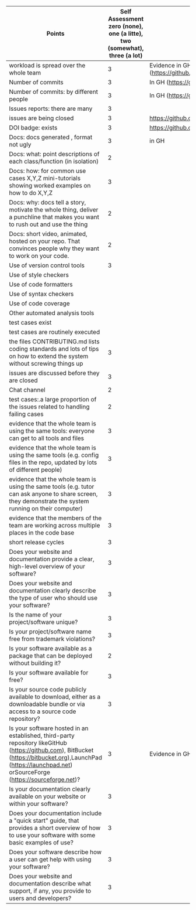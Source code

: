 | Points | Self Assessment zero (none), one (a litte), two (somewhat), three (a lot) | Links |
|--------|-----------------|-------|
| workload is spread over the whole team | 3 | Evidence in GH (https://github.com/hiralbhanu/Sentiment_Analyser/commits/main) |
| Number of commits	| 3 | In GH (https://github.com/hiralbhanu/Sentiment_Analyser/commits/main) |
| Number of commits: by different people	| 3 | In GH (https://github.com/hiralbhanu/Sentiment_Analyser/commits/main) |
| Issues reports: there are many | 3 | |
| issues are being closed | 3 | https://github.com/hiralbhanu/Sentiment_Analyser/issues |
| DOI badge: exists	| 3 | https://github.com/hiralbhanu/Sentiment_Analyser/blob/main/README.md |
| Docs: docs generated , format not ugly | 3 | in GH |
| Docs: what: point descriptions of each class/function (in isolation) | 2 | |	
| Docs: how: for common use cases X,Y,Z mini-tutorials showing worked examples on how to do X,Y,Z | 3 | |
| Docs: why: docs tell a story, motivate the whole thing, deliver a punchline that makes you want to rush out and use the thing | 2 | |
|Docs: short video, animated, hosted on your repo. That convinces people why they want to work on your code. | 2 | |
| Use of version control tools | 3 | |	
| Use of style checkers |  | |
| Use of code formatters | | |
| Use of syntax checkers | | |
| Use of code coverage | | |
| Other automated analysis tools | | |
| test cases exist | | |
| test cases are routinely executed | | | 
| the files CONTRIBUTING.md lists coding standards and lots of tips on how to extend the system without screwing things up | 3 | |
| issues are discussed before they are closed	| 3 | |
| Chat channel | 2 | |
| test cases:.a large proportion of the issues related to handling failing cases | 2 | |
| evidence that the whole team is using the same tools: everyone can get to all tools and files | 3 | |
| evidence that the whole team is using the same tools (e.g. config files in the repo, updated by lots of different people) | 3 | |	
| evidence that the whole team is using the same tools (e.g. tutor can ask anyone to share screen, they demonstrate the system running on their computer) | 3 | |	
| evidence that the members of the team are working across multiple places in the code base	| 3 |   |
| short release cycles | 3 | |
| Does your website and documentation provide a clear, high-level overview of your software?  | 3 | |
| Does your website and documentation clearly describe the type of user who should use your software? | 3 | |
| Is the name of your project/software unique? | 3 | |
| Is your project/software name free from trademark violations? | 3 | |
| Is your software available as a package that can be deployed without building it? | 2 | |
| Is your software available for free? | 3 | |
| Is your source code publicly available to download, either as a downloadable bundle or via access to a source code repository? | 3 | |
| Is your software hosted in an established, third-party repository likeGitHub (https://github.com), BitBucket (https://bitbucket.org),LaunchPad (https://launchpad.net) orSourceForge (https://sourceforge.net)? | 3 | Evidence in GH (https://github.com/hiralbhanu/Sentiment_Analyser |
| Is your documentation clearly available on your website or within your software? | 3 | |
| Does your documentation include a "quick start" guide, that provides a short overview of how to use your software with some basic examples of use? | 3 | |
| Does your software describe how a user can get help with using your software? | 3 | |
| Does your website and documentation describe what support, if any, you provide to users and developers? | 3 | |
